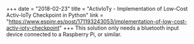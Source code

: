 +++
date = "2018-02-23"
title = "ActivIoTy - Implementation of Low-Cost Activ-IoTy Checkpoint in Python"
link = "https://www.espinr.es/post/171193243053/implementation-of-low-cost-activ-ioty-checkpoint"
+++
This solution only needs a bluetooth input device connected to a Raspberry Pi, or similar.
